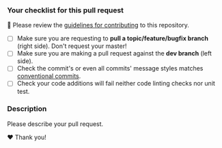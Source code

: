 ### Your checklist for this pull request
🚨 Please review the [guidelines for contributing](./CONTRIBUTING.md) to this repository.

- [ ] Make sure you are requesting to **pull a topic/feature/bugfix branch** (right side). Don't request your master!
- [ ] Make sure you are making a pull request against the **dev branch** (left side).
- [ ] Check the commit's or even all commits' message styles matches [conventional commits](https://www.conventionalcommits.org/en/v1.0.0/#summary).
- [ ] Check your code additions will fail neither code linting checks nor unit test.

### Description
Please describe your pull request.

❤️ Thank you!
